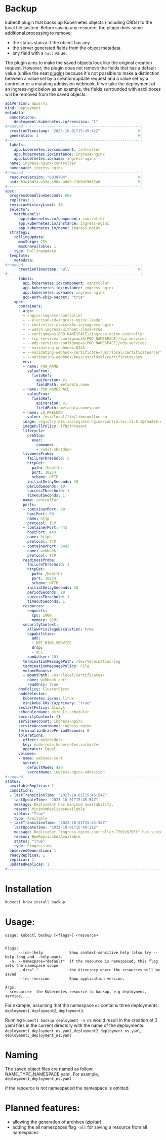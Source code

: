 # Backup 

kubectl plugin that backs up Kubernetes objects (including CRDs) to the local file system. Before saving any resource, the plugin does some additional processing to remove:
- the status stanza if the object has any.
- the server generated fields from the object metadata.
- any field with a `null` value.

The plugin aims to make the saved objects look like the original creation request. However, the plugin does not remove the fields that has a default value (unlike the neat [plugin](https://github.com/itaysk/kubectl-neat)) because it's not possible to make a distinction between a value set by a creation/update request and a value set by a controller or a mutating admission webhook. If we take the deployment of an ingress-ngix below as an example, the fields surrounded with ascii boxes will be removed from the saved objects.

```yaml
apiVersion: apps/v1
kind: Deployment
metadata:
  annotations:
    deployment.kubernetes.io/revision: "1"
#removed ----------------------------------------------------|
  creationTimestamp: "2023-10-01T15:45:42Z"                 #|
  generation: 1                                             #|
#------------------------------------------------------------|
  labels:
    app.kubernetes.io/component: controller
    app.kubernetes.io/instance: ingress-nginx
    app.kubernetes.io/name: ingress-nginx
  name: ingress-nginx-controller
  namespace: ingress-nginx
#removed ----------------------------------------------------|
  resourceVersion: "8039704"                                #|
  uid: 63e16d11-a32e-498a-a8d8-f1b9df9d15a0                 #|
#------------------------------------------------------------|
spec:
  progressDeadlineSeconds: 600
  replicas: 1
  revisionHistoryLimit: 10
  selector:
    matchLabels:
      app.kubernetes.io/component: controller
      app.kubernetes.io/instance: ingress-nginx
      app.kubernetes.io/name: ingress-nginx
  strategy:
    rollingUpdate:
      maxSurge: 25%
      maxUnavailable: 1
    type: RollingUpdate
  template:
    metadata:
#removed ----------------------------------------------------|
      creationTimestamp: null                               #|
#------------------------------------------------------------|
      labels:
        app.kubernetes.io/component: controller
        app.kubernetes.io/instance: ingress-nginx
        app.kubernetes.io/name: ingress-nginx
        gcp-auth-skip-secret: "true"
    spec:
      containers:
      - args:
        - /nginx-ingress-controller
        - --election-id=ingress-nginx-leader
        - --controller-class=k8s.io/ingress-nginx
        - --watch-ingress-without-class=true
        - --configmap=$(POD_NAMESPACE)/ingress-nginx-controller
        - --tcp-services-configmap=$(POD_NAMESPACE)/tcp-services
        - --udp-services-configmap=$(POD_NAMESPACE)/udp-services
        - --validating-webhook=:8443
        - --validating-webhook-certificate=/usr/local/certificates/cert
        - --validating-webhook-key=/usr/local/certificates/key
        env:
        - name: POD_NAME
          valueFrom:
            fieldRef:
              apiVersion: v1
              fieldPath: metadata.name
        - name: POD_NAMESPACE
          valueFrom:
            fieldRef:
              apiVersion: v1
              fieldPath: metadata.namespace
        - name: LD_PRELOAD
          value: /usr/local/lib/libmimalloc.so
        image: registry.k8s.io/ingress-nginx/controller:v1.8.1@sha256:e5c4824e7375fcf2a393e1c03c293b69759af37a9ca6abdb91b13d78a93da8bd
        imagePullPolicy: IfNotPresent
        lifecycle:
          preStop:
            exec:
              command:
              - /wait-shutdown
        livenessProbe:
          failureThreshold: 5
          httpGet:
            path: /healthz
            port: 10254
            scheme: HTTP
          initialDelaySeconds: 10
          periodSeconds: 10
          successThreshold: 1
          timeoutSeconds: 1
        name: controller
        ports:
        - containerPort: 80
          hostPort: 80
          name: http
          protocol: TCP
        - containerPort: 443
          hostPort: 443
          name: https
          protocol: TCP
        - containerPort: 8443
          name: webhook
          protocol: TCP
        readinessProbe:
          failureThreshold: 3
          httpGet:
            path: /healthz
            port: 10254
            scheme: HTTP
          initialDelaySeconds: 10
          periodSeconds: 10
          successThreshold: 1
          timeoutSeconds: 1
        resources:
          requests:
            cpu: 100m
            memory: 90Mi
        securityContext:
          allowPrivilegeEscalation: true
          capabilities:
            add:
            - NET_BIND_SERVICE
            drop:
            - ALL
          runAsUser: 101
        terminationMessagePath: /dev/termination-log
        terminationMessagePolicy: File
        volumeMounts:
        - mountPath: /usr/local/certificates/
          name: webhook-cert
          readOnly: true
      dnsPolicy: ClusterFirst
      nodeSelector:
        kubernetes.io/os: linux
        minikube.k8s.io/primary: "true"
      restartPolicy: Always
      schedulerName: default-scheduler
      securityContext: {}
      serviceAccount: ingress-nginx
      serviceAccountName: ingress-nginx
      terminationGracePeriodSeconds: 0
      tolerations:
      - effect: NoSchedule
        key: node-role.kubernetes.io/master
        operator: Equal
      volumes:
      - name: webhook-cert
        secret:
          defaultMode: 420
          secretName: ingress-nginx-admission
#removed--------------------------------------------------------------------------------------------------|
status:                                                                                                   #|
  availableReplicas: 1                                                                                    #|
  conditions:                                                                                             #|
  - lastTransitionTime: "2023-10-01T15:45:54Z"                                                            #|
    lastUpdateTime: "2023-10-01T15:45:54Z"                                                                #|
    message: Deployment has minimum availability.                                                         #|
    reason: MinimumReplicasAvailable                                                                      #|
    status: "True"                                                                                        #|
    type: Available                                                                                       #|
  - lastTransitionTime: "2023-10-01T15:45:54Z"                                                            #|
    lastUpdateTime: "2023-10-01T15:49:21Z"                                                                #|
    message: ReplicaSet "ingress-nginx-controller-7799c6795f" has successfully progressed.                #|
    reason: NewReplicaSetAvailable                                                                        #|
    status: "True"                                                                                        #|
    type: Progressing                                                                                     #|
  observedGeneration: 1                                                                                   #|
  readyReplicas: 1                                                                                        #|
  replicas: 1                                                                                             #|
  updatedReplicas: 1                                                                                      #|
#---------------------------------------------------------------------------------------------------------|
```
# Installation

  ```sh
  kubectl krew install backup
  ```

# Usage:

```
usage: kubectl backup [<flags>] <resource>


Flags:
      --[no-]help            Show context-sensitive help (also try --help-long and --help-man).
  -n, --namespace="default"  if the resource is namespaced, this flag sets the namespace scope
      --dir="."              the directory where the resources will be saved
      --[no-]version         Show application version.

Args:
  <resource>  the Kubernetes resource to backup. e.g deployment, service,...

```

For example, assuming that the namespace `ns` contains three deployments: `deployment1`, `deployment2`, `deployment3`.

Running `kubectl backup deployment -n ns` would result in the creation of 3 yaml files in the current directory with the name of the deployments: `deployment1_deployment_ns.yaml`, `deployment2_deployment_ns.yaml`, `deployment3_deployment_ns.yaml`

# Naming

The saved object files are named as follow: NAME_TYPE_NAMESPACE.yaml. For example, `deployment1_deployment_ns.yaml`

if the resource is not namespaced the namespace is omitted. 


# Planned features: 

- allowing the generation of archives (zip/tar)
- adding the all namespaces flag `-all` for saving a resource from all namespaces